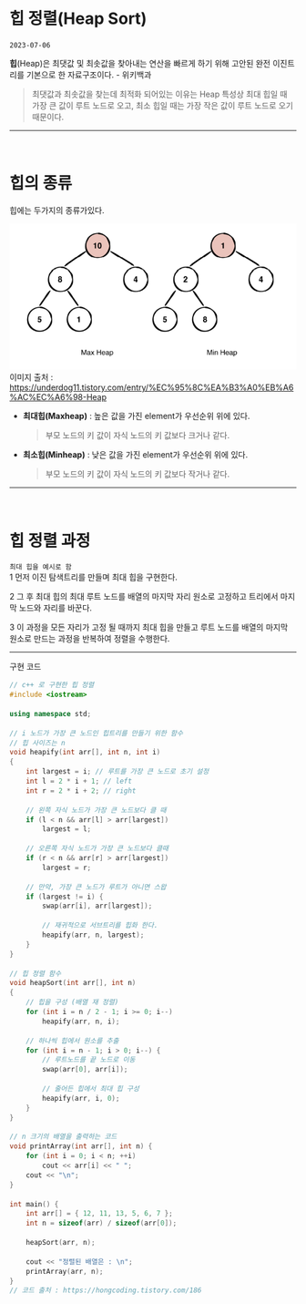 # 힙 정렬(Heap Sort)

`2023-07-06`

**힙**(Heap)은 최댓값 및 최솟값을 찾아내는 연산을 빠르게 하기 위해 고안된 완전 이진트리를 기본으로 한 자료구조이다. - 위키백과

> 최댓값과 최솟값을 찾는데 최적화 되어있는 이유는 Heap 특성상 최대 힙일 때 가장 큰 값이 루트 노드로 오고, 최소 힙일 때는 가장 작은 값이 루트 노드로 오기 때문이다.

---

<br>

# 힙의 종류

힙에는 두가지의 종류가있다. <br>

![Max&Min](./img/Heap.png)
<br> 이미지 출처 : https://underdog11.tistory.com/entry/%EC%95%8C%EA%B3%A0%EB%A6%AC%EC%A6%98-Heap

- **최대힙(Maxheap)** : 높은 값을 가진 element가 우선순위 위에 있다.

  > 부모 노드의 키 값이 자식 노드의 키 값보다 크거나 같다.

- **최소힙(Minheap)** : 낮은 값을 가진 element가 우선순위 위에 있다.
  > 부모 노드의 키 값이 자식 노드의 키 값보다 작거나 같다.

---

<br>

# 힙 정렬 과정

`최대 힙을 예시로 함` <br>
1 먼저 이진 탐색트리를 만들며 최대 힙을 구현한다.

2 그 후 최대 힙의 최대 루트 노드를 배열의 마지막 자리 원소로 고정하고 트리에서 마지막 노드와 자리를 바꾼다.

3 이 과정을 모든 자리가 고정 될 때까지 최대 힙을 만들고 루트 노드를 배열의 마지막 원소로 만드는 과정을 반복하여 정렬을 수행한다.

---

구현 코드

```C++
// c++ 로 구현한 힙 정렬
#include <iostream>

using namespace std;

// i 노드가 가장 큰 노드인 힙트리를 만들기 위한 함수
// 힙 사이즈는 n
void heapify(int arr[], int n, int i)
{
    int largest = i; // 루트를 가장 큰 노드로 초기 설정
    int l = 2 * i + 1; // left
    int r = 2 * i + 2; // right

    // 왼쪽 자식 노드가 가장 큰 노드보다 클 때
    if (l < n && arr[l] > arr[largest])
        largest = l;

    // 오른쪽 자식 노드가 가장 큰 노드보다 클때
    if (r < n && arr[r] > arr[largest])
        largest = r;

    // 만약, 가장 큰 노드가 루트가 아니면 스왑
    if (largest != i) {
        swap(arr[i], arr[largest]);

        // 재귀적으로 서브트리를 힙화 한다.
        heapify(arr, n, largest);
    }
}

// 힙 정렬 함수
void heapSort(int arr[], int n)
{
    // 힙을 구성 (배열 재 정렬)
    for (int i = n / 2 - 1; i >= 0; i--)
        heapify(arr, n, i);

    // 하나씩 힙에서 원소를 추출
    for (int i = n - 1; i > 0; i--) {
        // 루트노드를 끝 노드로 이동
        swap(arr[0], arr[i]);

        // 줄어든 힙에서 최대 힙 구성
        heapify(arr, i, 0);
    }
}

// n 크기의 배열을 출력하는 코드
void printArray(int arr[], int n) {
    for (int i = 0; i < n; ++i)
        cout << arr[i] << " ";
    cout << "\n";
}

int main() {
    int arr[] = { 12, 11, 13, 5, 6, 7 };
    int n = sizeof(arr) / sizeof(arr[0]);

    heapSort(arr, n);

    cout << "정렬된 배열은 : \n";
    printArray(arr, n);
}
// 코드 출처 : https://hongcoding.tistory.com/186
```

